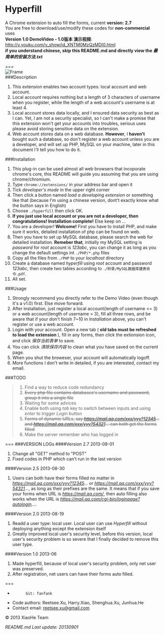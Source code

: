 Hyperfill
=========

A Chrome extension to auto fill the forms, current __version: 2.7__  
You are free to download/use/modify these codes for __non-commercial__ uses  
__Version 1.0 DemoVideo - 1.0版本 演示视频__: http://v.youku.com/v_show/id_XNTM0MzQzMDI0.html  
__if you understand chinese, skip this README.md and directly view the *最简单的安装方法.txt*__   

===  
![Frame](https://raw.github.com/fanfank/Hyperfill/master/%E9%99%84%E5%BD%95/screenshots/hyperfill_frame.png)  
###Description
1. This extension enables two account types: local account and web account.
2. Local account requires nothing but a length of 3 characters of username when you register, while the length of a 
web account's username is at least 4.
3. Local account stores data locally, and I ensured data security as best as I can. Yet, I am not a security specialist,
so I can't make a promise that this extension won't get your accounts into troubles, serious uses please avoid storing 
sensitive data on the extension.
4. Web account stores data on a web database. __However__, I __haven't__ bought such a database, so don't register a web 
account unless you are a developer, and will set up PHP, MySQL on your machine, later in this document I'll tell you 
how to do it.

###Installation
1. This plug-in can be used almost all web browsers that incoporate chrome's core, this README will guide you 
assuming that you are using chrome/chromium.
2. Type `chrome://extensions/` in your address bar and open it
3. Tick *developer's mode* in the upper right corner
4. Then click a button named *load a developing extension* or something like that (because I'm using a chinese version, 
dont't exactly know what the button says in English)
5. Choose `./hyperfill` then click OK.
6. __If you just use local account or you are not a developer, then congratulations! Installation complete!__ 
Else keep on ...
7. You are a developer! __Welcome!__ First you have to install PHP, and make sure it works, detailed installation of php 
can be found on web.
8. Then you have to set up MySQL database, please search the web for detailed installation. __Remeber that__, initially my
MySQL setting is *password* for *root* account is *123abc*, you can change it as long as you change the default settings 
int `./PHP/*.php` files
9. Copy all the files from `./PHP` to your *localhost* directory
10. Create a database named *hyperfill* using *root* account and password *123abc*, then create two tables according to 
`./附录/MySQL数据库建表命令.pdf`.
11. All set. 

###Usage
1. Strongly recommend you directly refer to the Demo Video (even though it's a v1.0) first. Else move forward.
2. After installation, just register a local account(length of username <= 3) or a web account(length of username > 3), 
fill all three rows, and be aware that if your don't finish 7~10 in *Installation* above, you can't register or use a web account.
3. Login with your account. Open a new tab ( __old tabs must be refreshed to load the extension__ ), fill in any forms, 
then click the extionsion icon, and click *保存当前表单* to save.
4. You can click *清除保存内容* to clean what you have saved on the current page.
5. When you shut the broweser, your account will automatically logoff.
6. More functions I don't write in detailed, if you are interested, contact my email.

###TODO
> 1. Find a way to reduce code redundancy
> 2. ~~Every php file contains databases's username and password, group it into a single file~~
> 3. Waiting for some advices
> 4. Enable both using *tab* key to switch between inputs and using *enter* to trigger *Login* button
> 5. ~~Forms of dynamic URLs, say *https://mail.qq.com/xxx/yyy?12345...* and *https://mail.qq.com/xxx/yyy?54321...* can both get the forms filled~~
> 6. Make the server remember who has logged in    

===
###VERSION LOGs
####Version 2.7 2013-09-01
1. Change all "GET" method to "POST"
2. Fixed codes in PHP which can't run in the last version
    
####Version 2.5 2013-08-30
1. Users can both have their forms filled no matter in *https://mail.qq.com/xxx/yyy?12345...* or
*https://mail.qq.com/xxx/yyy?54321...*, as long as their prefixes are the same. It means that if you save your forms
when URL is *https://mail.qq.com/*, then auto filling also works when the URL is 
*https://mail.qq.com/cgi-bin/loginpage?autologin...*.    

####Version 2.0 2013-08-19
1. Readd a user type: local user. Local user can use *Hyperfill* without deploying anything except the extension itself
2. Greatly improved local user's security level, before this version, local user's security problem is so severe that I
finally decided to remove this user type.  

####Version 1.0 2013-06
1. Made hyperfill, because of local user's security problem, only net user was preserved.
2. After registration, net users can have their forms auto filled.    

===     
+           Git: fanfank
+   Code authors: Reetsee.Xu, Harry.Xiao, Shenghua.Xu, Junhua.He
+ Contact email: reetsee.xu@gmail.com    

<div class = "footer">
    &copy; 2013 XiaoHe Team
</div>

*README.md Last update: 20130901*

